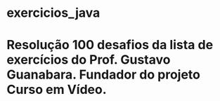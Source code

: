 # exercicios_java

# Resolução 100 desafios da lista de exercícios do Prof. Gustavo Guanabara. Fundador do projeto Curso em Vídeo.
